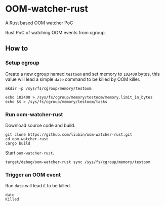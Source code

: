 # OOM-watcher-rust

A Rust based OOM watcher PoC

Rust PoC of watching OOM events from cgroup.

## How to

### Setup cgroup

Create a new cgroup named `testoom` and set memory to `102400` bytes, this value will lead a simple `date` command to be killed by OOM killer.

```
mkdir -p /sys/fs/cgroup/memory/testoom

echo 102400 > /sys/fs/cgroup/memory/testoom/memory.limit_in_bytes
echo $$ > /sys/fs/cgroup/memory/testoom/tasks
```

### Run oom-watcher-rust

Download source code and build.

```
git clone https://github.com/liubin/oom-watcher-rust.git
cd oom-watcher-rust
cargo build
```

Start `oom-watcher-rust`.

```
target/debug/oom-watcher-rust sync /sys/fs/cgroup/memory/testoom
```

### Trigger an OOM event

Run `date` will lead it to be killed.

```
date
Killed
```
